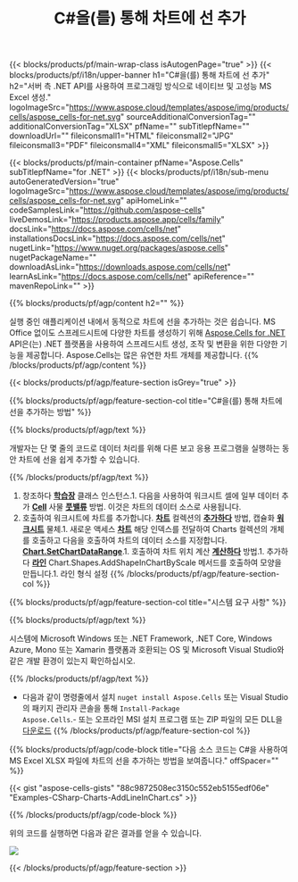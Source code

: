 ﻿---
title: C#을(를) 통해 차트에 선 추가 
url: /ko/net/add-line-in-chart/ 
description: C# .NET 라이브러리를 사용하여 Excel에 차트의 선을 추가하기 위한 샘플 코드입니다. VB.NET, Asp.NET 또는 .NET 기반 응용 프로그램 내에서 MS Excel에 차트의 선을 추가하려면 이 코드를 사용하십시오.
---
{{< blocks/products/pf/main-wrap-class isAutogenPage="true" >}}
{{< blocks/products/pf/i18n/upper-banner h1="C#을(를) 통해 차트에 선 추가" h2="서버 측 .NET API를 사용하여 프로그래밍 방식으로 네이티브 및 고성능 MS Excel 생성." logoImageSrc="https://www.aspose.cloud/templates/aspose/img/products/cells/aspose_cells-for-net.svg" sourceAdditionalConversionTag="" additionalConversionTag="XLSX" pfName="" subTitlepfName="" downloadUrl="" fileiconsmall1="HTML" fileiconsmall2="JPG" fileiconsmall3="PDF" fileiconsmall4="XML" fileiconsmall5="XLSX" >}}

{{< blocks/products/pf/main-container pfName="Aspose.Cells" subTitlepfName="for .NET" >}}
{{< blocks/products/pf/i18n/sub-menu autoGeneratedVersion="true" logoImageSrc="https://www.aspose.cloud/templates/aspose/img/products/cells/aspose_cells-for-net.svg" apiHomeLink="" codeSamplesLink="https://github.com/aspose-cells" liveDemosLink="https://products.aspose.app/cells/family" docsLink="https://docs.aspose.com/cells/net" installationsDocsLink="https://docs.aspose.com/cells/net" nugetLink="https://www.nuget.org/packages/aspose.cells" nugetPackageName="" downloadAsLink="https://downloads.aspose.com/cells/net" learnAsLink="https://docs.aspose.com/cells/net" apiReference="" mavenRepoLink="" >}}

{{% blocks/products/pf/agp/content h2="" %}}

실행 중인 애플리케이션 내에서 동적으로 차트에 선을 추가하는 것은 쉽습니다. MS Office 없이도 스프레드시트에 다양한 차트를 생성하기 위해 [Aspose.Cells for .NET](https://products.aspose.com/cells/net)  API은(는) .NET 플랫폼을 사용하여 스프레드시트 생성, 조작 및 변환을 위한 다양한 기능을 제공합니다. Aspose.Cells는 많은 유연한 차트 개체를 제공합니다.
{{% /blocks/products/pf/agp/content %}}

{{< blocks/products/pf/agp/feature-section isGrey="true" >}}

{{% blocks/products/pf/agp/feature-section-col title="C#을(를) 통해 차트에 선을 추가하는 방법" %}}

{{% blocks/products/pf/agp/text %}}

 개발자는 단 몇 줄의 코드로 데이터 처리를 위해 다른 보고 응용 프로그램을 실행하는 동안 차트에 선을 쉽게 추가할 수 있습니다.

{{% /blocks/products/pf/agp/text %}}

1. 창조하다 [**학습장**](https://reference.aspose.com/cells/net/aspose.cells/workbook) 클래스 인스턴스.1. 다음을 사용하여 워크시트 셀에 일부 데이터 추가 [**Cell**](https://reference.aspose.com/cells/net/aspose.cells/cell) 사물 [**풋밸류**](https://reference.aspose.com/cells/net/aspose.cells/cell/methods/putvalue/index) 방법.   이것은 차트의 데이터 소스로 사용됩니다.
1. 호출하여 워크시트에 차트를 추가합니다. [**차트**](https://reference.aspose.com/cells/net/aspose.cells.charts/chartcollection) 컬렉션의 [**추가하다**](https://reference.aspose.com/cells/net/aspose.cells.charts/chartcollection/methods/add) 방법, 캡슐화 [**워크시트**](https://reference.aspose.com/cells/net/aspose.cells/worksheet) 물체.1. 새로운 액세스 [**차트**](https://reference.aspose.com/cells/net/aspose.cells.charts/chart) 해당 인덱스를 전달하여 Charts 컬렉션의 개체를 호출하고 다음을 호출하여 차트의 데이터 소스를 지정합니다. [**Chart.SetChartDataRange**](https://https://reference.aspose.com/cells/net/aspose.cells.charts/chart/methods/setchartdatarange).1. 호출하여 차트 위치 계산 [**계산하다**](https://https://reference.aspose.com/cells/net/aspose.cells.charts/chart/methods/Calculate) 방법.1. 추가하다 [**라인**](https://reference.aspose.com/cells/net/aspose.cells.drawing/shape/properties/msodrawingtype) Chart.Shapes.AddShapeInChartByScale 메서드를 호출하여 모양을 만듭니다.1. 라인 형식 설정
{{% /blocks/products/pf/agp/feature-section-col %}}

{{% blocks/products/pf/agp/feature-section-col title="시스템 요구 사항" %}}

{{% blocks/products/pf/agp/text %}}

 시스템에 Microsoft Windows 또는 .NET Framework, .NET Core, Windows Azure, Mono 또는 Xamarin 플랫폼과 호환되는 OS 및 Microsoft Visual Studio와 같은 개발 환경이 있는지 확인하십시오. 

{{% /blocks/products/pf/agp/text %}}

- 다음과 같이 명령줄에서 설치 <code>nuget install Aspose.Cells</code> 또는 Visual Studio의 패키지 관리자 콘솔을 통해 <code>Install-Package Aspose.Cells</code>.- 또는 오프라인 MSI 설치 프로그램 또는 ZIP 파일의 모든 DLL을 <a href="https://downloads.aspose.com/cells/net">다운로드</a>
{{% /blocks/products/pf/agp/feature-section-col %}}

{{% blocks/products/pf/agp/code-block title="다음 소스 코드는 C#을 사용하여 MS Excel XLSX 파일에 차트의 선을 추가하는 방법을 보여줍니다." offSpacer="" %}}

{{< gist "aspose-cells-gists" "88c9872508ec3150c552eb5155edf06e" "Examples-CSharp-Charts-AddLineInChart.cs" >}}

{{% /blocks/products/pf/agp/code-block %}}

위의 코드를 실행하면 다음과 같은 결과를 얻을 수 있습니다.

![](line-in-chart.png)

{{< /blocks/products/pf/agp/feature-section >}}


<!-- aboutfile Starts -->
